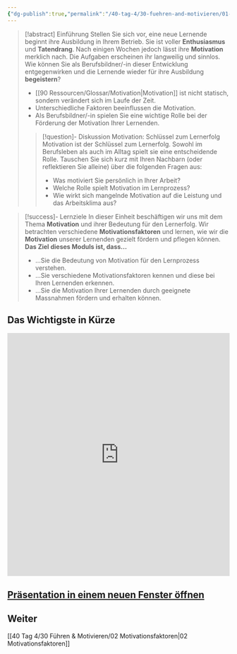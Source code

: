 ```yaml
---
{"dg-publish":true,"permalink":"/40-tag-4/30-fuehren-and-motivieren/01-motivation-foerdern-und-pflegen/"}
---
```



>[!abstract] Einführung
>Stellen Sie sich vor, eine neue Lernende beginnt ihre Ausbildung in Ihrem Betrieb. Sie ist voller **Enthusiasmus** und **Tatendrang**. Nach einigen Wochen jedoch lässt ihre **Motivation** merklich nach.  Die Aufgaben erscheinen ihr langweilig und sinnlos. Wie können Sie als Berufsbildner/-in dieser Entwicklung entgegenwirken und die Lernende wieder für ihre Ausbildung **begeistern**?
>* [[90 Ressourcen/Glossar/Motivation\|Motivation]] ist nicht statisch, sondern verändert sich im Laufe der Zeit.
>* Unterschiedliche Faktoren beeinflussen die Motivation.
>* Als Berufsbildner/-in spielen Sie eine wichtige Rolle bei der Förderung der Motivation Ihrer Lernenden.
>>[!question]- Diskussion Motivation: Schlüssel zum Lernerfolg
>>Motivation ist der Schlüssel zum Lernerfolg.  Sowohl im Berufsleben als auch im Alltag spielt sie eine entscheidende Rolle. Tauschen Sie sich kurz mit Ihren Nachbarn (oder reflektieren Sie alleine) über die folgenden Fragen aus:
>>* Was motiviert Sie persönlich in Ihrer Arbeit?
>>* Welche Rolle spielt Motivation im Lernprozess?
>>* Wie wirkt sich mangelnde Motivation auf die Leistung und das Arbeitsklima aus?

>[!success]- Lernziele
>In dieser Einheit beschäftigen wir uns mit dem Thema **Motivation** und ihrer Bedeutung für den Lernerfolg. Wir betrachten verschiedene **Motivationsfaktoren** und lernen, wie wir die **Motivation** unserer Lernenden gezielt fördern und pflegen können.
>**Das Ziel dieses Moduls ist, dass…**
>* …Sie die Bedeutung von Motivation für den Lernprozess verstehen.
>* …Sie verschiedene Motivationsfaktoren kennen und diese bei Ihren Lernenden erkennen.
>* …Sie die Motivation Ihrer Lernenden durch geeignete Massnahmen fördern und erhalten können.

## Das Wichtigste in Kürze
<iframe src="https://aburossi.github.io/prezi/BBK/fuehrenundmotivieren/#/" style="border:0px #ffffff none;" name="myiFrame" scrolling="no" frameborder="1" marginheight="0px" marginwidth="0px" height="550px" width="100%" allowfullscreen></iframe>

[Präsentation in einem neuen Fenster öffnen](https://aburossi.github.io/prezi/BBK/fuehrenundmotivieren)
---
## Weiter
[[40 Tag 4/30 Führen & Motivieren/02 Motivationsfaktoren\|02 Motivationsfaktoren]]
